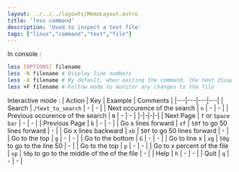 ```yaml
---
layout: ../../../layouts/MemoLayout.astro
title: 'less command'
description: 'Used to inspect a text file'
tags: ["linux","command","text","file"]
---
```


In console :
```bash
less [OPTIONS] filename
less -N filename # Display line numbers
less -X filename # By default, when exiting the command, the text disapear. -X will keep the text displayed
less +F filename # Follow mode to monitor any changes to the file
```

Interactive mode :
| Action | Key | Example | Comments |
|---|---|---|---|
| Search | `/text_to_search` | - | - |
| Next occurence of the search | `n` | - | - |
| Previous occurence of the search | `N` | - | - |
|-|-|-|-|
| Next Page | `f` or `Space bar` | - | - |
| Previous Page | `b` | - | - |
| Go x lines forward | `xf` | `50f` to go 50 lines forward | - |
| Go x lines backward | `xb` | `50f` to go 50 lines forward | - |
| Go to the top | `g` | - | - |
| Go to the bottom | `G` | - | - |
| Go to line x | `xg` | `50g` to go to the line 50 | - |
| Go to the top | `p` | - | - |
| Go to x percent of the file | `xp` | `50p` to go to the middle of the of the file | - |
| Help | `h` | - | - |
| Quit | `q` | - | - |
